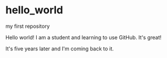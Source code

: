 # hello_world
my first repository

Hello world! I am a student and learning to use GitHub.
It's great!

It's five years later and I'm coming back to it.

